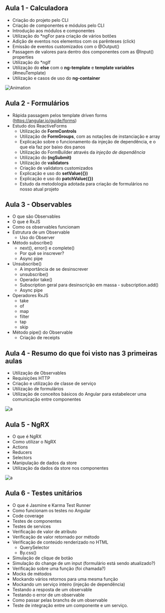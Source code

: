 ## Aula 1 - Calculadora
- Criação do projeto pelo CLI
- Criação de componentes e módulos pelo CLI
- Introdução aos módulos e componentes
- Utilização do *ngFor para criação de vários botões
- Adição de eventos nos elementos com os parênteses (click)
- Emissão de eventos customizados com o @Output()
- Passagem de valores para dentro dos componentes com as @Input() properties
- Utilização do *ngIf
- Utilização do **else** com o **ng-template** e **template variables** (#meuTemplate)
- Utilização e casos de uso do **ng-container**

![Animation](https://user-images.githubusercontent.com/34581188/163294037-c313914f-e49a-4b29-b2a7-b3bfee3d0f14.gif)

## Aula 2 - Formulários
- Rápida passagem pelos template driven forms (https://angular.io/guide/forms)
- Estudo dos ReactiveForms
  - Utilização de **FormControls**
  - Utilização de **FormGroups**, com as notações de instanciação e array
  - Explicação sobre o funcionamento da injeção de dependência, e o que ela faz por baixo dos panos
  - Utilização do FormBuilder através da _injeção de dependência_
  - Utilização do **(ngSubmit)**
  - Utilização de **validators**
  - Criação de validators customizados
  - Explicação e uso do **setValue({})**
  - Explicação e uso do **patchValue({})**
  - Estudo da metodologia adotada para criação de formulários no nosso atual projeto

## Aula 3 - Observables
- O que são Observables
- O que é RxJS
- Como os observables funcionam
- Estrutura de um Observable
  - Uso do Observer
- Método subscribe()
  - next(), error() e complete()
  - Por quê se inscrever?
  - Async pipe
- Unsubscribe()
  - A importância de se desinscrever
  - unsubscribe()
  - Operador take()
  - Subscription geral para desinscrição em massa - subscription.add()
  - Async pipe
- Operadores RxJS
  - take
  - of
  - map
  - filter
  - tap
  - skip
- Método pipe() do Observable
  - Criação de receipts

## Aula 4 - Resumo do que foi visto nas 3 primeiras aulas
- Utilização de Observables
- Requisições HTTP
- Criação e utilização de classe de serviço
- Utilização de formulários
- Utilização de conceitos básicos do Angular para estabelecer uma comunicação entre componentes

![a](https://user-images.githubusercontent.com/34581188/166590464-91906729-2c59-4091-b20a-14050f9acbda.gif)

## Aula 5 - NgRX
- O que é NgRX
- Como utilizar o NgRX
- Actions
- Reducers
- Selectors
- Manipulação de dados da store
- Utilização da dados da store nos componentes

![a](https://user-images.githubusercontent.com/34581188/167744440-10871f79-8193-41de-88e9-88adee4e4cdf.gif)

## Aula 6 - Testes unitários
- O que é Jasmine e Karma Test Runner
- Como funcionam os testes no Angular
- Code coverage
- Testes de componentes
- Testes de services
- Verificação de valor de atributo
- Verificação de valor retornado por método
- Verificação de conteúdo renderizado no HTML
  - QuerySelector
  - By.css()
- Simulação de clique de botão
- Simulação do change de um input (formulário está sendo atualizado?)
- Verificação sobre uma função (foi chamada?)
- Mocks de métodos
- Mockando vários retornos para uma mesma função
- Mockando um serviço inteiro (injeção de dependência)
- Testando a resposta de um observable
- Testando o error de um observable
- Como passar pelas branchs de um observable
- Teste de integração entre um componente e um serviço.
